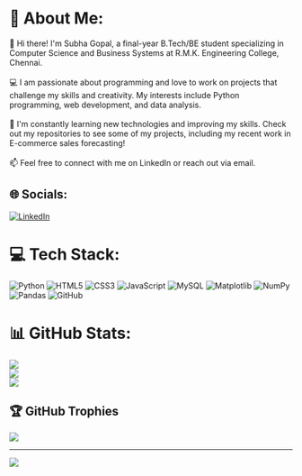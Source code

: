 # 💫 About Me:
👋 Hi there! I'm Subha Gopal, a final-year B.Tech/BE student specializing in Computer Science and Business Systems at R.M.K. Engineering College, Chennai.<br><br>💻 I am passionate about programming and love to work on projects that challenge my skills and creativity. My interests include Python programming, web development, and data analysis.<br><br>🌱 I'm constantly learning new technologies and improving my skills. Check out my repositories to see some of my projects, including my recent work in E-commerce sales forecasting!<br><br>📫 Feel free to connect with me on LinkedIn or reach out via email.


## 🌐 Socials:
[![LinkedIn](https://img.shields.io/badge/LinkedIn-%230077B5.svg?logo=linkedin&logoColor=white)](https://linkedin.com/in/https://www.linkedin.com/in/subhagopal13) 

# 💻 Tech Stack:
![Python](https://img.shields.io/badge/python-3670A0?style=for-the-badge&logo=python&logoColor=ffdd54) ![HTML5](https://img.shields.io/badge/html5-%23E34F26.svg?style=for-the-badge&logo=html5&logoColor=white) ![CSS3](https://img.shields.io/badge/css3-%231572B6.svg?style=for-the-badge&logo=css3&logoColor=white) ![JavaScript](https://img.shields.io/badge/javascript-%23323330.svg?style=for-the-badge&logo=javascript&logoColor=%23F7DF1E) ![MySQL](https://img.shields.io/badge/mysql-4479A1.svg?style=for-the-badge&logo=mysql&logoColor=white) ![Matplotlib](https://img.shields.io/badge/Matplotlib-%23ffffff.svg?style=for-the-badge&logo=Matplotlib&logoColor=black) ![NumPy](https://img.shields.io/badge/numpy-%23013243.svg?style=for-the-badge&logo=numpy&logoColor=white) ![Pandas](https://img.shields.io/badge/pandas-%23150458.svg?style=for-the-badge&logo=pandas&logoColor=white) ![GitHub](https://img.shields.io/badge/github-%23121011.svg?style=for-the-badge&logo=github&logoColor=white)
# 📊 GitHub Stats:
![](https://github-readme-stats.vercel.app/api?username=SubhaGopal06&theme=dark&hide_border=false&include_all_commits=false&count_private=false)<br/>
![](https://github-readme-streak-stats.herokuapp.com/?user=SubhaGopal06&theme=dark&hide_border=false)<br/>
![](https://github-readme-stats.vercel.app/api/top-langs/?username=SubhaGopal06&theme=dark&hide_border=false&include_all_commits=false&count_private=false&layout=compact)

## 🏆 GitHub Trophies
![](https://github-profile-trophy.vercel.app/?username=SubhaGopal06&theme=radical&no-frame=false&no-bg=true&margin-w=4)

---
[![](https://visitcount.itsvg.in/api?id=SubhaGopal06&icon=0&color=0)](https://visitcount.itsvg.in)

<!-- Proudly created with GPRM ( https://gprm.itsvg.in ) -->
